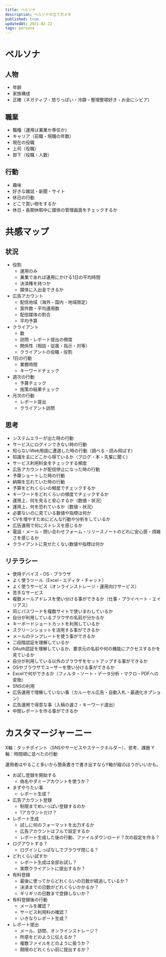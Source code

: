 ```yaml
---
title: ペルソナ
description: ペルソナの立て方メモ
published: true
updatedAt: 2021-02-22
tags: persona
---
```


# ペルソナ

## 人物

- 年齢
- 家族構成
- 正確（ネガティブ・怒りっぽい・冷静・整理整頓好き・お金にシビア）

## 職業

- 職種（運用は兼業か専任か）
- キャリア（前職・現職の年数）
- 現在の役職
- 上司（役職）
- 部下（役職・人数）

## 行動

- 趣味
- 好きな雑誌・新聞・サイト
- 休日の行動
- どこで買い物をするか
- 休日・長期休暇中に媒体の管理画面をチェックするか

# 共感マップ

## 状況

- 役割
  - 運用のみ
  - 兼業であれば運用にかける1日の平均時間
  - 決済権を持つか
  - 媒体に入出金できるか
- 広告アカウント
  - 配信地域（海外・国内・地域限定）
  - 案件数・平均運用数
  - 配信媒体の割合
  - 平均予算
- クライアント
  - 数
  - 訪問・レポート提出の頻度
  - 関係性（相談・従属・指示・対等）
  - クライアントの役職・役割
- 1日の行動
  - 業務時間
  - キーワードチェック
- 週次の行動
  - 予算チェック
  - 施策の結果チェック
- 月次の行動
  - レポート提出
  - クライアント訪問

## 思考

- システムエラーが出た時の行動
- サービスにログインできない時の行動
- 知らないWeb用語に遭遇した時の行動（調べる・読み飛ばす）
- 知識を主にどこから得ているか（ブログ・本・先輩に聞く）
- サービス利用料金をチェックする頻度
- 広告アカウントが配信停止になった時の行動
- 予算ショートした時の行動
- 納期を忘れていた時の行動
- 予算をどれくらいの頻度でチェックするか
- キーワードをどれくらいの頻度でチェックするか
- 運用上、何を見ると安心するか（数値・状況）
- 運用上、何を恐れているか（数値・状況）
- 必要ないのに見ている数値や指標は何か
- CVを増やすためにどんな行動や分析をしているか
- 広告運用で何にストレスを感じるか
- 電話・メール・問い合わせフォーム・リリースノートのどれに安心感・煩雑さを感じるか
- クライアントに見せたくない数値や指標は何か

## リテラシー

- 使用デバイス・OS・ブラウザ
- よく使うツール（Excel・エディタ・チャット）
- よく使うサービス（オンラインストレージ・運用向けサービス）
- 苦手なサービス
- 複数メールアドレスを使い分ける事ができるか（仕事・プライベート・エイリアス）
- 同じパスワードを複数サイトで使いまわしているか
- 自分が利用しているブラウザの名前が分かるか
- キーボードショートカットを利用しているか
- スクリーンショットを活用する事ができるか
- メールのテンプレートを使う事ができるか
- 二段階認証を理解しているか
- OAuth認証を理解しているか、要求元の名前や何の機能にアクセスするかを見ているか
- 自分が利用している以外のブラウザをセットアップする事ができるか
- OSやブラウザでユーザーを使い分ける事ができるか
- Excelで何ができるか（フィルタ・ソート・データ分析・マクロ・PDFへの変換）
- SNSの利用
- 広告運用で理解していない事（カルーセル広告・自動入札・最適化オプション）
- 広告運用で得意な事（入稿の速さ・キーワード選出）
- 中間レポートを作る事ができるか

# カスタマージャーニー

X軸：タッチポイント（SNSやサービスやステークホルダー）、思考、課題
Y軸：時間順に並べたの行動

運用者はやること多いから箇条書きで書き出すならY軸が縦のほうがいいかも。

- お試し登録を開始する
  - 偽名やダミーアカウントを使うか？
- まずやりたい事
  - レポート生成？
- 広告アカウント登録
  - 制限までめいっぱい登録するのか
  - 1アカウントだけ？
- レポート生成
  - 試しに何のフォーマットを出力するか
  - 広告アカウントはフルで設定するか
  - レポート生成した後の行動、ファイルダウンロード？次の設定を作る？
- ログアウトする？
  - ログインしっぱなしでブラウザ閉じる？
- どれくらい試すか
  - レポート生成は全部お試し？
  - 実際クライアントに提出するか？
- 有料登録
  - 最後に使ってからどれくらいの日数が経過しているか？
  - 決済までの日数がどれくらいかかるか？
  - ギリギリの日数まで登録しないか？
- 有料登録後の行動
  - メールを確認？
  - サービス利用料の確認？
  - いきなりレポート生成？
- レポート提出
  - メール、訪問、オンラインストレージ？
  - 所感をどのように伝えるか？
  - 複数ファイルをどのように扱うか？
  - 期限のどれくらい前に提出するか？
